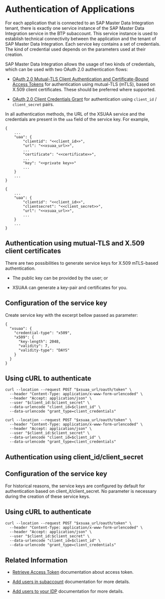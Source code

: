 <!-- loio1352e053fb69487abd73a15d560066af -->

# Authentication of Applications

For each application that is connected to an SAP Master Data Integration tenant, there is exactly one service instance of the SAP Master Data Integration service in the BTP subaccount. This service instance is used to establish technical connectivity between the application and the tenant of SAP Master Data Integration. Each service key contains a set of credentials. The kind of credential used depends on the parameters used at their creation.

SAP Master Data Integration allows the usage of two kinds of credentials, which can be used with two OAuth 2.0 authentication flows:

-   [OAuth 2.0 Mutual-TLS Client Authentication and Certificate-Bound Access Tokens](https://tools.ietf.org/html/rfc8705) for authentication using mutual-TLS \(mTLS\), based on X.509 client certificates. These should be preferred where supported.

-   [OAuth 2.0 Client Credentials Grant](https://tools.ietf.org/html/rfc6749#section-4.4) for authentication using `client_id` / `client_secret` pairs.


In all authentication methods, the URL of the XSUAA service and the credentials are present in the `uaa` field of the service key. For example,

```
{
    ...
    "uaa": {
        "clientid": "<<client_id>>",
        "url": "<<xsuaa_url>>",
        ...
        "certificate": "<<certificate>>",
        ...
        "key": "<<private key>>"
        ...
    }
    ...
}
```

```
{
    ...
    "uaa": {
        "clientid": "<<client_id>>",
        "clientsecret": "<<client_secret>>",
        "url": "<<xsuaa_url>>",
        ...
    }
    ...
}
```



<a name="loio1352e053fb69487abd73a15d560066af__authentication-using-mutual-tls-and-x509-client-certificates"/>

## Authentication using mutual-TLS and X.509 client certificates

There are two possibilities to generate service keys for X.509 mTLS-based authentication.

-   The public key can be provided by the user; or

-   XSUAA can generate a key-pair and certificates for you.




<a name="loio1352e053fb69487abd73a15d560066af__configuration-of-the-service-key"/>

## Configuration of the service key

Create service key with the excerpt bellow passed as parameter:

```
{
  "xsuaa": {
    "credential-type": "x509",
    "x509": {
      "key-length": 2048,
      "validity": 7,
      "validity-type": "DAYS"
    }
  }
}
```



<a name="loio1352e053fb69487abd73a15d560066af__using-curl-to-authenticate"/>

## Using cURL to authenticate

```
curl --location --request POST "$xsuaa_url/oauth/token" \
  --header "Content-Type: application/x-www-form-urlencoded" \
  --header "Accept: application/json" \
  --user "$client_id:$client_secret" \
  --data-urlencode "client_id=$client_id" \
  --data-urlencode "grant_type=client_credentials"
```

```
curl --location --request POST "$xsuaa_url/oauth/token" \
  --header "Content-Type: application/x-www-form-urlencoded" \
  --header "Accept: application/json" \
  --user "$client_id:$client_secret" \
  --data-urlencode "client_id=$client_id" \
  --data-urlencode "grant_type=client_credentials"
```



<a name="loio1352e053fb69487abd73a15d560066af__authentication-using-client-idclient-secret"/>

## Authentication using client\_id/client\_secret



<a name="loio1352e053fb69487abd73a15d560066af__configuration-of-the-service-key-1"/>

## Configuration of the service key

For historical reasons, the service keys are configured by default for authentication based on client\_it/client\_secret. No parameter is necessary during the creation of these service keys.



<a name="loio1352e053fb69487abd73a15d560066af__using-curl-to-authenticate-1"/>

## Using cURL to authenticate

```
curl --location --request POST "$xsuaa_url/oauth/token" \
  --header "Content-Type: application/x-www-form-urlencoded" \
  --header "Accept: application/json" \
  --user "$client_id:$client_secret" \
  --data-urlencode "client_id=$client_id" \
  --data-urlencode "grant_type=client_credentials"
```



<a name="loio1352e053fb69487abd73a15d560066af__related-information"/>

## Related Information

-   [Retrieve Access Token](https://help.sap.com/docs/BTP/65de2977205c403bbc107264b8eccf4b/6391b5dfe4704c6c8b71a32126828e9c.html?locale=en-US) documentation about access token.

-   [Add users in subaccount](https://help.sap.com/products/BTP/65de2977205c403bbc107264b8eccf4b/2c91f88e60ea4677a076212085b42d02.html?locale=en-US) documentation for more details.

-   [Add users to your IDP](https://help.sap.com/viewer/e61957c3eb584a7ba8e49bf687f65ad5/latest/en-US/67bb7ceef8b04cf981a9e0cfde07d415.html) documentation for more details.


